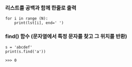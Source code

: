 ### 리스트를 공백과 함께 한줄로 출력  
```
for i in range (N):
    print(lst[i], end=' ')
```  
### find() 함수 (문자열에서 특정 문자를 찾고 그 위치를 반환)  
```
s = 'abcdef'
print(s.find('a'))
```
```
>>> 0
```
